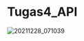 # Tugas4_API

![20211228_071039](https://user-images.githubusercontent.com/95755159/147512708-38d6035d-9a27-4041-bd47-2f5d6545ed71.gif)
